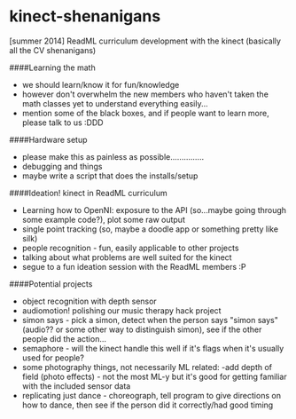 kinect-shenanigans
==================

[summer 2014] ReadML curriculum development with the kinect (basically all the CV shenanigans)

####Learning the math
- we should learn/know it for fun/knowledge
- however don't overwhelm the new members who haven't taken the math classes yet to understand everything easily...
- mention some of the black boxes, and if people want to learn more, please talk to us :DDD

####Hardware setup
- please make this as painless as possible...............
- debugging and things
- maybe write a script that does the installs/setup

####Ideation! kinect in ReadML curriculum
- Learning how to OpenNI: exposure to the API (so...maybe going through some example code?), plot some raw output
- single point tracking (so, maybe a doodle app or something pretty like silk)
- people recognition - fun, easily applicable to other projects
- talking about what problems are well suited for the kinect
- segue to a fun ideation session with the ReadML members :P

####Potential projects 
- object recognition with depth sensor
- audiomotion! polishing our music therapy hack project
- simon says - pick a simon, detect when the person says "simon says" (audio?? or some other way to distinguish simon), see if the other people did the action...
- semaphore - will the kinect handle this well if it's flags when it's usually used for people?
- some photography things, not necessarily ML related: -add depth of field (photo effects) - not the most ML-y but it's good for getting familiar with the included sensor data
- replicating just dance - choreograph, tell program to give directions on how to dance, then see if the person did it correctly/had good timing
